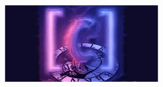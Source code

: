 [![mulle-objc community page](a36cf976-1786-4726-9318-fd3f6c1a70c1.png)](https://mulle-objc.github.io/)

